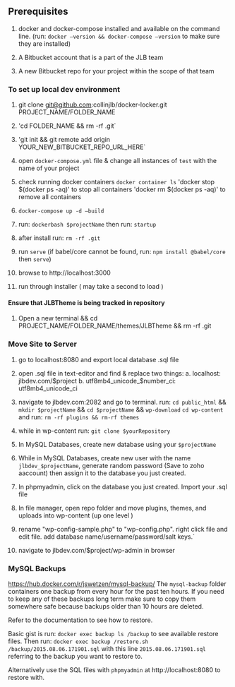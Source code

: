 ## Prerequisites

1. docker and docker-compose installed and available on the command line. (run: `docker —version && docker-compose —version` to make sure they are installed)

2. A Bitbucket account that is a part of the JLB team

3. A new Bitbucket repo for your project within the scope of that team


### To set up local dev environment

1. git clone git@github.com:collinjlb/docker-locker.git PROJECT_NAME/FOLDER_NAME

2. 'cd FOLDER_NAME && rm -rf .git`

3. 'git init && git remote add origin YOUR_NEW_BITBUCKET_REPO_URL_HERE`

4. open  `docker-compose.yml` file & change all instances of `test` with the name of your project

5. check running docker containers `docker container ls`
 'docker stop $(docker ps -aq)' to stop all containers
 'docker rm $(docker ps -aq)' to remove all containers

6. `docker-compose up -d —build`

7. run: `dockerbash $projectName` then run: `startup`

8. after install run: `rm -rf .git`

9. run `serve` (if babel/core cannot be found, run: `npm install @babel/core` then `serve`)

10. browse to http://localhost:3000

11. run through installer ( may take a second to load )


#### Ensure that JLBTheme is being tracked in repository

1. Open a new terminal && cd PROJECT_NAME/FOLDER_NAME/themes/JLBTheme && rm -rf .git


### Move Site to Server

1. go to localhost:8080 and export local database .sql file

2. open .sql file in text-editor and find & replace two things:
  a. localhost: jlbdev.com/$project
  b. utf8mb4_unicode_$number_ci: utf8mb4_unicode_ci

3. navigate to jlbdev.com:2082 and go to terminal. run: `cd public_html` && `mkdir $projectName` && `cd $projectName` && `wp-download`
   `cd wp-content` and run: `rm -rf plugins && rm-rf themes`

4. while in wp-content run: `git clone $yourRepository`

5. In MySQL Databases, create new database using your `$projectName`

6. While in MySQL Databases, create new user with the name `jlbdev_$projectName`, generate random password (Save to zoho aaccount) then assign it to the database you just          created.

7. In phpmyadmin, click on the database you just created. Import your .sql file

8. In file manager, open repo folder and move plugins, themes, and uploads into wp-content (up one level )

9. rename "wp-config-sample.php" to "wp-config.php". right click file and edit file. add database name/username/password/salt keys.`

10. navigate to jlbdev.com/$project/wp-admin in browser


### MySQL Backups

https://hub.docker.com/r/jswetzen/mysql-backup/
The `mysql-backup` folder containers one backup from every hour for the past ten hours. If you need to keep any of these backups long term make sure to copy them somewhere safe because backups older than 10 hours are deleted.

Refer to the documentation to see how to restore.

Basic gist is run: `docker exec backup ls /backup` to see available restore files.
Then run: `docker exec backup /restore.sh /backup/2015.08.06.171901.sql` with this line `2015.08.06.171901.sql` referring to the backup you want to restore to.

Alternatively use the SQL files with `phpmyadmin` at http://localhost:8080 to restore with.
